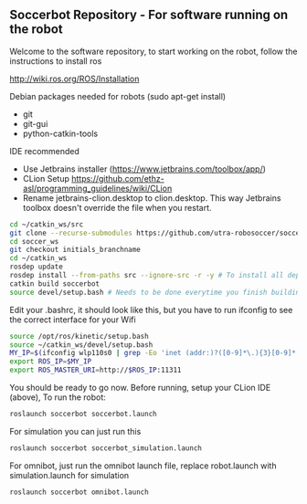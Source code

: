 ## Soccerbot Repository - For software running on the robot

Welcome to the software repository, to start working on the robot, follow the instructions to install ros

http://wiki.ros.org/ROS/Installation

Debian packages needed for robots (sudo apt-get install)
- git
- git-gui
- python-catkin-tools

IDE recommended
- Use Jetbrains installer (https://www.jetbrains.com/toolbox/app/)
- CLion Setup https://github.com/ethz-asl/programming_guidelines/wiki/CLion
- Rename jetbrains-clion.desktop to clion.desktop. This way Jetbrains toolbox doesn't override the file when you restart.

```bash
cd ~/catkin_ws/src
git clone --recurse-submodules https://github.com/utra-robosoccer/soccer_ws #  To clone the repository
cd soccer_ws
git checkout initials_branchname
cd ~/catkin_ws
rosdep update
rosdep install --from-paths src --ignore-src -r -y # To install all dependencies
catkin build soccerbot
source devel/setup.bash # Needs to be done everytime you finish building
```

Edit your .bashrc, it should look like this, but you have to run ifconfig to see the correct interface for your Wifi

```bash
source /opt/ros/kinetic/setup.bash
source ~/catkin_ws/devel/setup.bash
MY_IP=$(ifconfig wlp110s0 | grep -Eo 'inet (addr:)?([0-9]*\.){3}[0-9]*' | grep -Eo '([0-9]*\.){3}[0-9]*' | grep -v '127.0.0.1')
export ROS_IP=$MY_IP
export ROS_MASTER_URI=http://$ROS_IP:11311
```

You should be ready to go now. Before running, setup your CLion IDE (above),  To run the robot:

```bash
roslaunch soccerbot soccerbot.launch
```

For simulation you can just run this

```bash
roslaunch soccerbot soccerbot_simulation.launch
```

For omnibot, just run the omnibot launch file, replace robot.launch with simulation.launch for simulation

```bash
roslaunch soccerbot omnibot.launch
```
